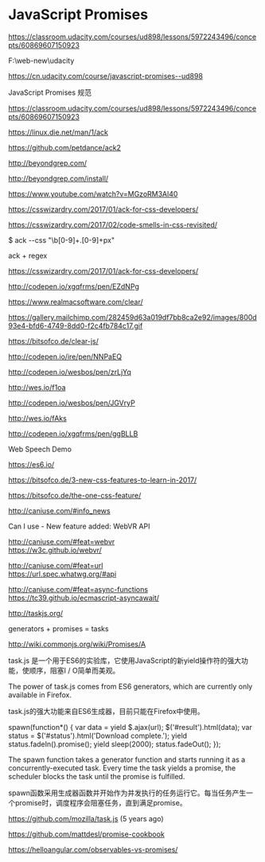 # JavaScript Promises  



https://classroom.udacity.com/courses/ud898/lessons/5972243496/concepts/60869607150923




F:\web-new\udacity


https://cn.udacity.com/course/javascript-promises--ud898


JavaScript Promises 规范

https://classroom.udacity.com/courses/ud898/lessons/5972243496/concepts/60869607150923




https://linux.die.net/man/1/ack

https://github.com/petdance/ack2

http://beyondgrep.com/

http://beyondgrep.com/install/



https://www.youtube.com/watch?v=MGzoRM3Al40

https://csswizardry.com/2017/01/ack-for-css-developers/

https://csswizardry.com/2017/02/code-smells-in-css-revisited/


$ ack --css "\b[0-9]+\.[0-9]+px"


ack + regex 

https://csswizardry.com/2017/01/ack-for-css-developers/



http://codepen.io/xgqfrms/pen/EZdNPg

https://www.realmacsoftware.com/clear/


https://gallery.mailchimp.com/282459d63a019df7bb8ca2e92/images/800d93e4-bfd6-4749-8dd0-f2c4fb784c17.gif


https://bitsofco.de/clear-js/

http://codepen.io/ire/pen/NNPaEQ


http://codepen.io/wesbos/pen/zrLjYq

http://wes.io/f1oa


http://codepen.io/wesbos/pen/JGVryP

http://wes.io/fAks



http://codepen.io/xgqfrms/pen/ggBLLB

Web Speech Demo


https://es6.io/

https://bitsofco.de/3-new-css-features-to-learn-in-2017/

https://bitsofco.de/the-one-css-feature/


http://caniuse.com/#info_news

Can I use - New feature added: WebVR API


http://caniuse.com/#feat=webvr  
https://w3c.github.io/webvr/  


http://caniuse.com/#feat=url  
https://url.spec.whatwg.org/#api  




http://caniuse.com/#feat=async-functions  
https://tc39.github.io/ecmascript-asyncawait/  


http://taskjs.org/

generators + promises = tasks


http://wiki.commonjs.org/wiki/Promises/A


task.js 是一个用于ES6的实验库，它使用JavaScript的新yield操作符的强大功能，使顺序，阻塞I / O简单而美观。

The power of task.js comes from ES6 generators, which are currently only available in Firefox.

task.js的强大功能来自ES6生成器，目前只能在Firefox中使用。



<script type="application/javascript" src="task.js"></script>

<!-- 'yield' and 'let' keywords require version opt-in -->
<script type="application/javascript;version=1.8">
function hello() {
    let { spawn, sleep } = task;
    spawn(function() {      // Firefox does not yet use the function* syntax
        alert("Hello...");
        yield sleep(1000);
        alert("...world!");
    });
}
</script>



spawn(function*() {
    var data = yield $.ajax(url);
    $('#result').html(data);
    var status = $('#status').html('Download complete.');
    yield status.fadeIn().promise();
    yield sleep(2000);
    status.fadeOut();
});



The spawn function takes a generator function and starts running it as a concurrently-executed task. Every time the task yields a promise, the scheduler blocks the task until the promise is fulfilled.

spawn函数采用生成器函数并开始作为并发执行的任务运行它。每当任务产生一个promise时，调度程序会阻塞任务，直到满足promise。

https://github.com/mozilla/task.js (5 years ago)








https://github.com/mattdesl/promise-cookbook  

https://helloangular.com/observables-vs-promises/  









